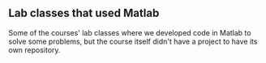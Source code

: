 ## Lab classes that used Matlab
Some of the courses' lab classes where we developed code in Matlab to solve some problems, but the course itself didn't have a project to have its own repository.
